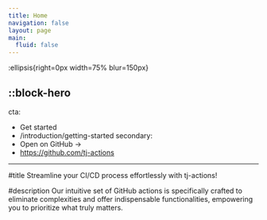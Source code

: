 ```yaml
---
title: Home
navigation: false
layout: page
main:
  fluid: false
---
```


:ellipsis{right=0px width=75% blur=150px}

::block-hero
---
cta:
  - Get started
  - /introduction/getting-started
secondary:
  - Open on GitHub →
  - https://github.com/tj-actions
---

#title
Streamline your CI/CD process effortlessly with tj-actions!

#description
Our intuitive set of GitHub actions is specifically crafted to eliminate complexities and offer indispensable functionalities, empowering you to prioritize what truly matters.
